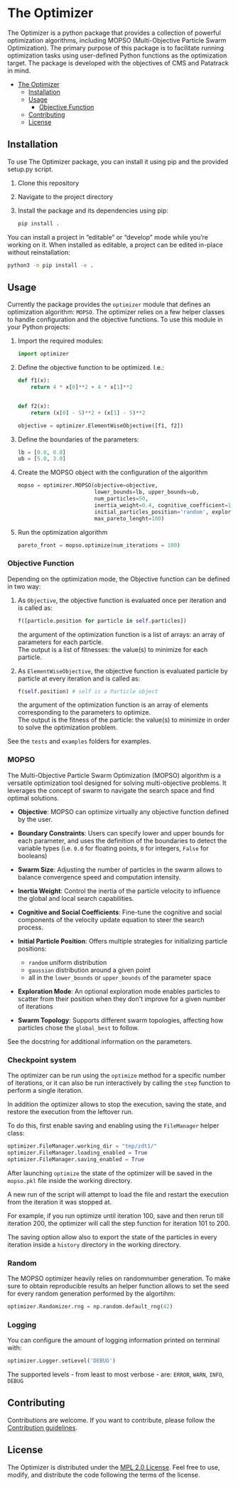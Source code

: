 # The Optimizer

The Optimizer is a python package that provides a collection of powerful optimization algorithms, including MOPSO (Multi-Objective Particle Swarm Optimization). The primary purpose of this package is to facilitate running optimization tasks using user-defined Python functions as the optimization target.
The package is developed with the objectives of CMS and Patatrack in mind.

- [The Optimizer](#the-optimizer)
  - [Installation](#installation)
  - [Usage](#usage)
    - [Objective Function](#objective-function)
  - [Contributing](#contributing)
  - [License](#license)

## Installation

To use The Optimizer package, you can install it using pip and the provided setup.py script.

1. Clone this repository
1. Navigate to the project directory
1. Install the package and its dependencies using pip:

    ```bash
    pip install .
    ```

You can install a project in “editable” or “develop” mode while you’re working on it. When installed as editable, a project can be edited in-place without reinstallation:

```bash
python3 -m pip install -e .
```

## Usage

Currently the package provides the `optimizer` module that defines an optimization algorithm: `MOPSO`.
The optimizer relies on a few helper classes to handle configuration and the objective functions. To use this module in your Python projects:

1. Import the required modules:

    ```python
    import optimizer
    ```

2. Define the objective function to be optimized. I.e.:

    ```python
    def f1(x):
        return 4 * x[0]**2 + 4 * x[1]**2


    def f2(x):
        return (x[0] - 5)**2 + (x[1] - 5)**2

    objective = optimizer.ElementWiseObjective([f1, f2])
    ```

3. Define the boundaries of the parameters:

    ```python
    lb = [0.0, 0.0]
    ub = [5.0, 3.0]
    ```

4. Create the MOPSO object with the configuration of the algorithm

    ```python
    mopso = optimizer.MOPSO(objective=objective,
                            lower_bounds=lb, upper_bounds=ub,
                            num_particles=50,
                            inertia_weight=0.4, cognitive_coefficient=1.5, social_coefficient=2,
                            initial_particles_position='random', exploring_particles=True,
                            max_pareto_lenght=100)
    ```

5. Run the optimization algorithm

    ```python
    pareto_front = mopso.optimize(num_iterations = 100)
    ```

### Objective Function

Depending on the optimization mode, the Objective function can be defined in two way:

1. As `Objective`, the objective function is evaluated once per iteration and is called as:

    ```python
    f([particle.position for particle in self.particles])
    ```

    the argument of the optimization function is a list of arrays: an array of parameters for each particle.  
    The output is a list of fitnesses: the value(s) to minimize for each particle.

2. As `ElementWiseObjective`, the objective function is evaluated particle by particle at every iteration and is called as:

    ```python
    f(self.position) # self is a Particle object
    ```

    the argument of the optimization function is an array of elements corresponding to the parameters to optimize.  
    The output is the fitness of the particle: the value(s) to minimize in order to solve the optimization problem.  

See the `tests` and `examples` folders for examples.

### MOPSO

The Multi-Objective Particle Swarm Optimization (MOPSO) algorithm is a versatile optimization tool designed for solving multi-objective problems. It leverages the concept of swarm to navigate the search space and find optimal solutions.

- **Objective**: MOPSO can optimize virtually any objective function defined by the user.
- **Boundary Constraints**: Users can specify lower and upper bounds for each parameter, and uses the definition of the boundaries to detect the variable types (i.e. `0.0` for floating points, `0` for integers, `False` for booleans)
- **Swarm Size**: Adjusting the number of particles in the swarm allows to balance convergence speed and computation intensity.
- **Inertia Weight**: Control the inertia of the particle velocity to influence the global and local search capabilities.
- **Cognitive and Social Coefficients**: Fine-tune the cognitive and social components of the velocity update equation to steer the search process.
- **Initial Particle Position**: Offers multiple strategies for initializing particle positions:

  - `random` uniform distribution
  - `gaussian` distribution around a given point
  - all in the `lower_bounds` or `upper_bounds` of the parameter space
- **Exploration Mode**: An optional exploration mode enables particles to scatter from their position when they don't improve for a given number of iterations
- **Swarm Topology**: Supports different swarm topologies, affecting how particles chose the `global_best` to follow.

See the docstring for additional information on the parameters.

### Checkpoint system

The optimizer can be run using the `optimize` method for a specific number of iterations, or it can also be run interactively by calling the `step` function to perform a single iteration.

In addition the optimizer allows to stop the execution, saving the state, and restore the execution from the leftover run.

To do this, first enable saving and enabling using the `FileManager` helper class:

```python
optimizer.FileManager.working_dir = "tmp/zdt1/"
optimizer.FileManager.loading_enabled = True
optimizer.FileManager.saving_enabled = True
```

After launching `optimize` the state of the optimizer will be saved in the `mopso.pkl` file inside the working directory.

A new run of the script will attempt to load the file and restart the execution from the iteration it was stopped at.

For example, if you run optimize until iteration 100, save and then rerun till iteration 200, the optimizer will call the step function for iteration 101 to 200.

The saving option allow also to export the state of the particles in every iteration inside a `history` directory in the working directory.

### Random

The MOPSO optimizer heavily relies on randomnumber generation. To make sure to obtain reproducible results an helper function allows to set the seed for every random generation performed by the algortihm:

```python
optimizer.Randomizer.rng = np.random.default_rng(42)
```

### Logging

You can configure the amount of logging information printed on terminal with:

```python
optimizer.Logger.setLevel('DEBUG')
```

The supported levels - from least to most verbose - are: `ERROR`, `WARN`, `INFO`, `DEBUG`

## Contributing

Contributions are welcome. If you want to contribute, please follow the [Contribution guidelines](CONTRIBUTING.md).

## License

The Optimizer is distributed under the [MPL 2.0 License](LICENSE). Feel free to use, modify, and distribute the code following the terms of the license.  
